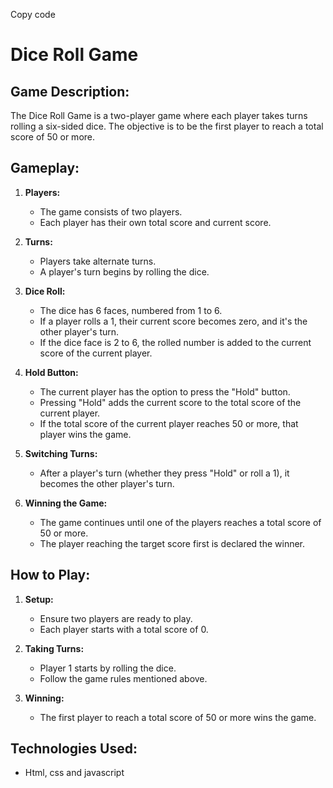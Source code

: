 Copy code
# Dice Roll Game

## Game Description:

The Dice Roll Game is a two-player game where each player takes turns rolling a six-sided dice. The objective is to be the first player to reach a total score of 50 or more.

## Gameplay:

1. **Players:**
   - The game consists of two players.
   - Each player has their own total score and current score.

2. **Turns:**
   - Players take alternate turns.
   - A player's turn begins by rolling the dice.

3. **Dice Roll:**
   - The dice has 6 faces, numbered from 1 to 6.
   - If a player rolls a 1, their current score becomes zero, and it's the other player's turn.
   - If the dice face is 2 to 6, the rolled number is added to the current score of the current player.

4. **Hold Button:**
   - The current player has the option to press the "Hold" button.
   - Pressing "Hold" adds the current score to the total score of the current player.
   - If the total score of the current player reaches 50 or more, that player wins the game.

5. **Switching Turns:**
   - After a player's turn (whether they press "Hold" or roll a 1), it becomes the other player's turn.

6. **Winning the Game:**
   - The game continues until one of the players reaches a total score of 50 or more.
   - The player reaching the target score first is declared the winner.

## How to Play:

1. **Setup:**
   - Ensure two players are ready to play.
   - Each player starts with a total score of 0.

2. **Taking Turns:**
   - Player 1 starts by rolling the dice.
   - Follow the game rules mentioned above.

3. **Winning:**
   - The first player to reach a total score of 50 or more wins the game.

## Technologies Used:
 - Html, css and javascript

